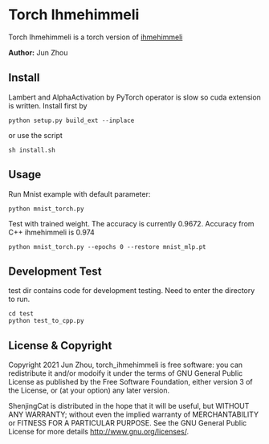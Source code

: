 # Torch Ihmehimmeli
Torch Ihmehimmeli is a torch version of [ihmehimmeli](https://github.com/google/ihmehimmeli)

**Author:** Jun Zhou
## Install

Lambert and AlphaActivation by PyTorch operator is slow so cuda extension is written. Install first by

    python setup.py build_ext --inplace

or use the script

    sh install.sh

## Usage

Run Mnist example with default parameter:

    python mnist_torch.py


Test with trained weight. The accuracy is currently 0.9672. Accuracy from C++ ihmehimmeli is 0.974

    python mnist_torch.py --epochs 0 --restore mnist_mlp.pt

## Development Test
test dir contains code for development testing. Need to enter the directory to run.

    cd test
    python test_to_cpp.py

## License & Copyright

Copyright 2021 Jun Zhou, torch_ihmehimmeli is free software: you can redistribute it and/or modoify it under the terms of GNU General Public License as published by the Free Software Foundation, either version 3 of the License, or (at your option) any later version.

ShenjingCat is distributed in the hope that it will be useful, but WITHOUT ANY WARRANTY; without even the implied warranty of MERCHANTABILITY or FITNESS FOR A PARTICULAR PURPOSE. See the GNU General Public License for more details http://www.gnu.org/licenses/.
